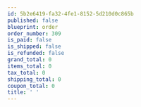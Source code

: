 ```yaml
---
id: 5b2e6419-fa32-4fe1-8152-5d210d0c865b
published: false
blueprint: order
order_number: 309
is_paid: false
is_shipped: false
is_refunded: false
grand_total: 0
items_total: 0
tax_total: 0
shipping_total: 0
coupon_total: 0
title: ' '
---
```

